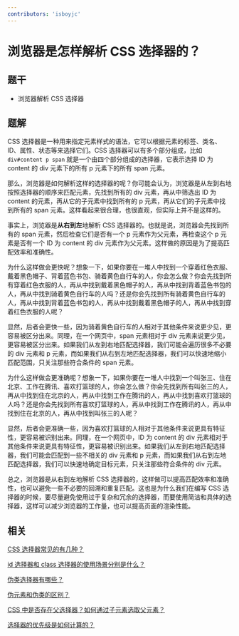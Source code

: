```yaml
---
contributors: 'isboyjc'
---
```


# 浏览器是怎样解析 CSS 选择器的？


## 题干

- 浏览器解析 CSS 选择器



## 题解

<!-- ::: details 点我查看题解 -->

CSS 选择器是一种用来指定元素样式的语法，它可以根据元素的标签、类名、ID、属性、状态等来选择它们。CSS 选择器可以有多个部分组成，比如 `div#content p span` 就是一个由四个部分组成的选择器，它表示选择 ID 为 content 的 div 元素下的所有 p 元素下的所有 span 元素。

那么，浏览器是如何解析这样的选择器的呢？你可能会认为，浏览器是从左到右地按照选择器的顺序来匹配元素，先找到所有的 div 元素，再从中筛选出 ID 为 content 的元素，再从它的子元素中找到所有的 p 元素，再从它们的子元素中找到所有的 span 元素。这样看起来很合理，也很直观，但实际上并不是这样的。

事实上，浏览器是**从右到左**地解析 CSS 选择器的。也就是说，浏览器会先找到所有的 span 元素，然后检查它们是否有一个 p 元素作为父元素，再检查这个 p 元素是否有一个 ID 为 content 的 div 元素作为父元素。这样做的原因是为了提高匹配效率和准确性。

为什么这样做会更快呢？想象一下，如果你要在一堆人中找到一个穿着红色衣服、戴着黑色帽子、背着蓝色书包、骑着黄色自行车的人，你会怎么做？你会先找到所有穿着红色衣服的人，再从中找到戴着黑色帽子的人，再从中找到背着蓝色书包的人，再从中找到骑着黄色自行车的人吗？还是你会先找到所有骑着黄色自行车的人，再从中找到背着蓝色书包的人，再从中找到戴着黑色帽子的人，再从中找到穿着红色衣服的人呢？

显然，后者会更快一些，因为骑着黄色自行车的人相对于其他条件来说更少见，更容易被区分出来。同理，在一个网页中，span 元素相对于 div 元素来说更少见，更容易被区分出来。如果我们从左到右地匹配选择器，我们可能会遍历很多不必要的 div 元素和 p 元素，而如果我们从右到左地匹配选择器，我们可以快速地缩小匹配范围，只关注那些符合条件的 span 元素。

为什么这样做会更准确呢？想象一下，如果你要在一堆人中找到一个叫张三、住在北京、工作在腾讯、喜欢打篮球的人，你会怎么做？你会先找到所有叫张三的人，再从中找到住在北京的人，再从中找到工作在腾讯的人，再从中找到喜欢打篮球的人吗？还是你会先找到所有喜欢打篮球的人，再从中找到工作在腾讯的人，再从中找到住在北京的人，再从中找到叫张三的人呢？

显然，后者会更准确一些，因为喜欢打篮球的人相对于其他条件来说更具有特征性，更容易被识别出来。同理，在一个网页中，ID 为 content 的 div 元素相对于其他条件来说更具有特征性，更容易被识别出来。如果我们从左到右地匹配选择器，我们可能会匹配到一些不相关的 div 元素和 p 元素，而如果我们从右到左地匹配选择器，我们可以快速地确定目标元素，只关注那些符合条件的 div 元素。

总之，浏览器是从右到左地解析 CSS 选择器的，这样做可以提高匹配效率和准确性，也可以避免一些不必要的回溯和重复匹配。这也是为什么我们在编写 CSS 选择器的时候，要尽量避免使用过于复杂和冗余的选择器，而要使用简洁和具体的选择器，这样可以减少浏览器的工作量，也可以提高页面的渲染性能。

<!-- ::: -->



## 相关

[CSS 选择器常见的有几种？](./020010_selector_all.md)

[id 选择器和 class 选择器的使用场景分别是什么？](./020020_id_calss_selector.md)

[伪类选择器有哪些？](./020030_pseudoclass_selector.md)

[伪元素和伪类的区别？](./020040_pseudoelements_and_pseudoclasses.md)

[CSS 中是否存在父选择器？如何通过子元素选取父元素？](./020050_parent_selector.md)

[选择器的优先级是如何计算的？](./020060_selector_priority.md)
